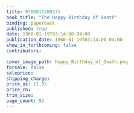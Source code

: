 ```yaml
---
title: 9780811200271
book_title: "The Happy Birthday Of Death"
binding: paperback
published: true
date: 1960-01-19T03:14:00-04:00
publication_date: 1960-01-19T03:14:00-04:00
show_in_forthcoming: false
contributors:

cover_image_path: Happy_Birthday_of_Death.png
forsale: false
saleprice:
shipping_charge:
price_us: 11.95
price_cn:
trim_size:
page_count: 92
---
```


